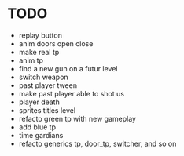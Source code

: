 # TODO
- replay button
- anim doors open close
- make real tp
- anim tp
- find a new gun on a futur level
- switch weapon
- past player tween
- make past player able to shot us
- player death
- sprites titles level
- refacto green tp with new gameplay
- add blue tp
- time gardians
- refacto generics tp, door_tp, switcher, and so on
